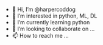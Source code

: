 - 👋 Hi, I’m @harpercoddog
- 👀 I’m interested in python, ML, DL
- 🌱 I’m currently learning python
- 💞️ I’m looking to collaborate on ...
- 📫 How to reach me ...

<!---
harpercoddog/harpercoddog is a ✨ special ✨ repository because its `README.md` (this file) appears on your GitHub profile.
You can click the Preview link to take a look at your changes.
--->
